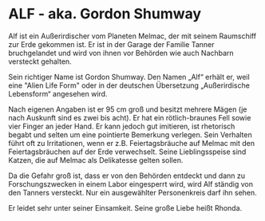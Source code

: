 
# ALF - aka. Gordon Shumway

Alf ist ein Außerirdischer vom Planeten Melmac, der mit seinem Raumschiff zur Erde gekommen ist.
Er ist in der Garage der Familie Tanner bruchgelandet und wird von ihnen vor Behörden wie auch Nachbarn versteckt gehalten. 

Sein richtiger Name ist Gordon Shumway. Den Namen „Alf“ erhält er, weil eine "Alien Life Form" oder 
in der deutschen Übersetzung „Außerirdische Lebensform“ angesehen wird.

Nach eigenen Angaben ist er 95 cm groß und besitzt mehrere Mägen (je nach Auskunft sind es zwei bis acht).
Er hat ein rötlich-braunes Fell sowie vier Finger an jeder Hand. 
Er kann jedoch gut imitieren, ist rhetorisch begabt und selten um eine pointierte Bemerkung verlegen. 
Sein Verhalten führt oft zu Irritationen, wenn er z.B. Feiertagsbräuche auf Melmac mit den Feiertagsbräuchen auf der Erde verwechselt. 
Seine Lieblingsspeise sind Katzen, die auf Melmac als Delikatesse gelten sollen. 

Da die Gefahr groß ist, dass er von den Behörden entdeckt und dann zu Forschungszwecken in einem Labor eingesperrt wird, 
wird Alf ständig von den Tanners versteckt. Nur ein ausgewählter Personenkreis darf ihn sehen. 

Er leidet sehr unter seiner Einsamkeit. Seine große Liebe heißt Rhonda. 
